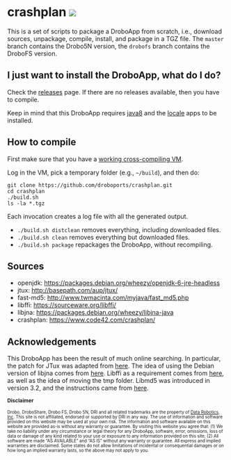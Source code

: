 # crashplan ![](https://travis-ci.org/droboports/crashplan.svg?branch=drobofs)

This is a set of scripts to package a DroboApp from scratch, i.e., download sources, unpackage, compile, install, and package in a TGZ file. The `master` branch contains the Drobo5N version, the `drobofs` branch contains the DroboFS version.

## I just want to install the DroboApp, what do I do?

Check the [releases](https://github.com/droboports/crashplan/releases) page. If there are no releases available, then you have to compile.

Keep in mind that this DroboApp requires [java8](https://github.com/droboports/java8) and the [locale](https://github.com/droboports/locale) apps to be installed.

## How to compile

First make sure that you have a [working cross-compiling VM](https://github.com/droboports/droboports.github.io/wiki/Setting-up-a-VM).

Log in the VM, pick a temporary folder (e.g., `~/build`), and then do:

```
git clone https://github.com/droboports/crashplan.git
cd crashplan
./build.sh
ls -la *.tgz
```

Each invocation creates a log file with all the generated output.

* `./build.sh distclean` removes everything, including downloaded files.
* `./build.sh clean` removes everything but downloaded files.
* `./build.sh package` repackages the DroboApp, without recompiling.

## Sources

* openjdk: https://packages.debian.org/wheezy/openjdk-6-jre-headless
* jtux: http://basepath.com/aup/jtux/
* fast-md5: http://www.twmacinta.com/myjava/fast_md5.php
* libffi: https://sourceware.org/libffi/
* libjna: https://packages.debian.org/wheezy/libjna-java
* crashplan: https://www.code42.com/crashplan/

## Acknowledgements

This DroboApp has been the result of much online searching. In particular, the patch for JTux was adapted from [here](https://crashplan.zendesk.com/entries/390250-crashplan-on-sheevaplug). The idea of using the Debian version of libjna comes from [here](http://www.opticality.com/blog/2011/07/16/installing-crashplan-on-a-pogoplug-pro/). Libffi as a requirement comes from [here](http://www.openstora.com/phpBB3/viewtopic.php?f=1&amp;t=904), as well as the idea of moving the tmp folder. Libmd5 was introduced in version 3.2, and the instructions came from [here](http://pcloadletter.co.uk/2012/01/30/crashplan-syno-package/).

<sub>**Disclaimer**</sub>

<sub><sub>Drobo, DroboShare, Drobo FS, Drobo 5N, DRI and all related trademarks are the property of [Data Robotics, Inc](http://www.drobo.com/). This site is not affiliated, endorsed or supported by DRI in any way. The use of information and software provided on this website may be used at your own risk. The information and software available on this website are provided as-is without any warranty or guarantee. By visiting this website you agree that: (1) We take no liability under any circumstance or legal theory for any DroboApp, software, error, omissions, loss of data or damage of any kind related to your use or exposure to any information provided on this site; (2) All software are made “AS AVAILABLE” and “AS IS” without any warranty or guarantee. All express and implied warranties are disclaimed. Some states do not allow limitations of incidental or consequential damages or on how long an implied warranty lasts, so the above may not apply to you.</sub></sub>
